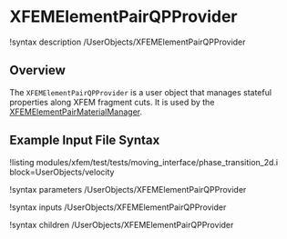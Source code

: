 # XFEMElementPairQPProvider

!syntax description /UserObjects/XFEMElementPairQPProvider

## Overview

The `XFEMElementPairQPProvider` is a user object that manages stateful
properties along XFEM fragment cuts. It is used by the
[XFEMElementPairMaterialManager](XFEMElementPairMaterialManager.md).

## Example Input File Syntax

!listing modules/xfem/test/tests/moving_interface/phase_transition_2d.i block=UserObjects/velocity

!syntax parameters /UserObjects/XFEMElementPairQPProvider

!syntax inputs /UserObjects/XFEMElementPairQPProvider

!syntax children /UserObjects/XFEMElementPairQPProvider
